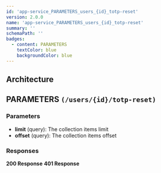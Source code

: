 ```yaml
---
id: 'app-service_PARAMETERS_users_{id}_totp-reset'
version: 2.0.0
name: 'app-service_PARAMETERS_users_{id}_totp-reset'
summary: ''
schemaPath: ''
badges:
  - content: PARAMETERS
    textColor: blue
    backgroundColor: blue
---
```

## Architecture
<NodeGraph />



## PARAMETERS `(/users/{id}/totp-reset)`

### Parameters
- **limit** (query): The collection items limit
- **offset** (query): The collection items offset




### Responses
**200 Response**
<SchemaViewer file="response-200.json" maxHeight="500" id="response-200" />
      **401 Response**
<SchemaViewer file="response-401.json" maxHeight="500" id="response-401" />
